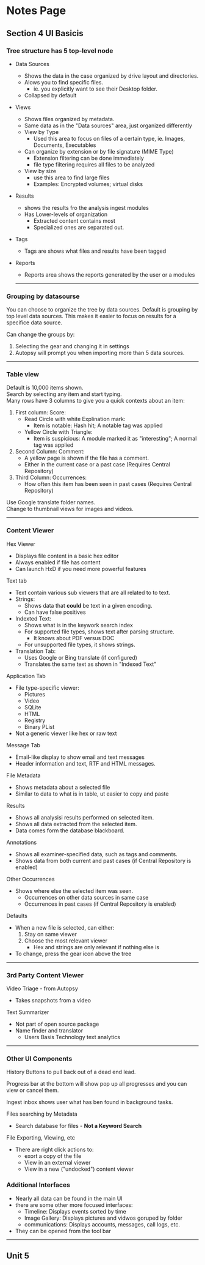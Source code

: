 # Notes Page  

## Section 4 UI Basicis  

### Tree structure has 5 top-level node  

- Data Sources  
  - Shows the data in the case organized by drive layout and directories.  
  - Alows you to find specific files.  
    - ie. you explicitly want to see their Desktop folder.  
  - Collapsed by default  
- Views  
  - Shows files organized by metadata.  
  - Same data as in the "Data sources" area, just organized differently  
  - View by Type
    - Used this area to focus on files of a certain type, ie. Images, Documents, Executables  
  - Can organize by extension or by file signature (MIME Type)  
    - Extension filtering can be done immediately
    - file type filtering requires all files to be analyzed  
  - View by size  
    - use this area to find large files  
    - Examples: Encrypted volumes; virtual disks  
- Results  
  - shows the results fro the analysis ingest modules  
  - Has Lower-levels of organization  
    - Extracted content contains most  
    - Specialized ones are separated out.
- Tags  
  - Tags are shows what files and results have been tagged
- Reports  
  - Reports area shows the reports generated by the user or a modules  

  ---

### Grouping by datasourse  

 You can choose to organize the tree by data sources. Default is grouping by top level data sources.  This makes it easier to focus on results for a specifice data source.  

 Can change the groups by:  

 1. Selecting the gear and changing it in settings
 2. Autopsy will prompt you when importing more than 5 data sources.  

---

### Table view  

 Default is 10,000 items shown.  
 Search by selecting any item and start typing.  
Many rows have 3 columns to give you a quick contexts about an item:  

1. First column: Score:  
    - Read Circle with white Explination mark:  
      - Item is notable: Hash hit; A notable tag was applied  
    - Yellow Circle with Triangle:  
      - Item is suspicious: A module marked it as "interesting"; A normal tag was applied  
2. Second Column: Comment:  
    - A yellow page is shown if the file has a comment.  
    - Either in the current case or a past case (Requires Central Repository)  
3. Third Column: Occurrences:  
    - How often this item has been seen in past cases (Requires Central Repository)  

Use Google translate folder names.  
Change to thumbnail views for images and videos.  

---

### Content Viewer  

Hex Viewer  

- Displays file content in a basic hex editor  
- Always enabled if file has content  
- Can launch HxD if you need more powerful features  

Text tab  

- Text contain various sub viewers that are all related to to text.  
- Strings:  
  - Shows data that **could** be text in a given encoding.  
  - Can have false positives  
- Indexted Text:  
  - Shows what is in the keywork search index  
  - For supported file types, shows text after parsing structure.  
    - It knows about PDF versus DOC  
  - For unsupported file types, it shows strings.  
- Translation Tab:  
  - Uses Google or Bing translate (if configured)  
  - Translates the same text as shown in "Indexed Text"  

Application Tab  

- File type-specific viewer:  
  - Pictures  
  - Video  
  - SQLite  
  - HTML  
  - Registry  
  - Binary PList  
- Not a generic viewer like hex or raw text  

Message Tab

- Email-like display to show email and text messages  
- Header information and text, RTF and HTML messages.  

File Metadata  

- Shows metadata about a selected file  
- Similar to data to what is in table, ut easier to copy and paste  

Results  

- Shows all analysisi results performed on selected item.  
- Shows all data extracted from the selected item.  
- Data comes form the database blackboard.  

Annotations  

- Shows all examiner-specified data, such as tags and comments.  
- Shows data from both current and past cases (if Central Repository is enabled)  

Other Occurrences  

- Shows where else the selected item was seen.  
  - Occurrences on other data sources in same case  
  - Occurrences in past cases (if Central Repository is enabled)  

Defaults  

- When a new file is selected, can either:  
  1. Stay on same viewer  
  2. Choose the most relevant viewer  
      - Hex and strings are only relevant if nothing else is  
- To change, press the gear icon above the tree

---

### 3rd Party Content Viewer  

Video Triage - from Autopsy  

- Takes snapshots from a video  

Text Summarizer  

- Not part of open source package  
- Name finder and translator  
  - Users Basis Technology text analytics

---

### Other UI Components  

History Buttons to pull back out of a dead end lead.  

Progress bar at the bottom will show pop up all progresses and you can view or cancel them.  

Ingest inbox shows user what has ben found in background tasks.

Files searching by Metadata  

- Search database for files - **Not a Keyword Search**  

File Exporting, Viewing, etc  

- There are right click actions to:  
  - exort a copy of the file  
  - View  in an external viewer  
  - View in a new ("undocked") content viewer  

### Additional Interfaces  

- Nearly all data can be found in the main UI  
- there are some other more focused interfaces:  
  - Timeline: Displays events sorted by time  
  - Image Gallery: Displays pictures and vidwos goruped by folder  
  - communications: Displays accounts, messages, call logs, etc.  
- They can be opened from the tool bar  

---  

## Unit 5  
